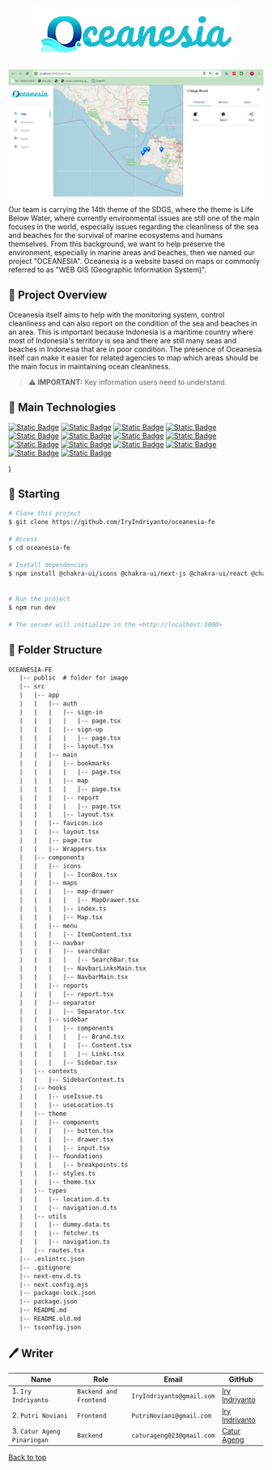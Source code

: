 <div align="center" id="top">
    <img src="public/logo.png"/>
</div>

![home-image](public/home-image.jpg)

Our team is carrying the 14th theme of the SDGS, where the theme is Life Below Water, where currently environmental issues are still one of the main focuses in the world, especially issues regarding the cleanliness of the sea and beaches for the survival of marine ecosystems and humans themselves. From this background, we want to help preserve the environment, especially in marine areas and beaches, then we named our project "OCEANESIA".
Oceanesia is a website based on maps or commonly referred to as "WEB GIS (Geographic Information System)".

## :dart: Project Overview

Oceanesia itself aims to help with the monitoring system, control cleanliness and can also report on the condition of the sea and beaches in an area. This is important because Indonesia is a maritime country where most of Indonesia's territory is sea and there are still many seas and beaches in Indonesia that are in poor condition. The presence of Oceanesia itself can make it easier for related agencies to map which areas should be the main focus in maintaining ocean cleanliness.

> **⚠️ IMPORTANT:**
> Key information users need to understand.

## :rocket: Main Technologies

<a href="https://react.dev/"> ![Static Badge](https://img.shields.io/badge/React-61DBFB?style=flat&logo=react&labelColor=black)</a> <a href="https://www.python.org/"> ![Static Badge](https://img.shields.io/badge/Python-ffde57?style=flat&logo=python&logoColor=4584b6&labelColor=black)</a> <a href="https://www.typescriptlang.org/">![Static Badge](https://img.shields.io/badge/TypeScript-%233178c6?style=flat&logo=typescript&logoColor=%233178c6&labelColor=black)</a> <a href="https://nextjs.org"> ![Static Badge](https://img.shields.io/badge/Nextjs-black?style=flat&logo=Next.js&logoColor=black&labelColor=white)</a> <a href="https://leafletjs.com/"> ![Static Badge](https://img.shields.io/badge/Leaflet-green?style=flat&logo=Leaflet&labelColor=black)</a> <a href="https://v2.chakra-ui.com/"> ![Static Badge](https://img.shields.io/badge/Chakraui-%2312d4af?style=flat&logo=Chakraui&logoColor=%2312d4af&labelColor=black)</a> <a href="https://code.visualstudio.com/"> ![Static Badge](https://img.shields.io/badge/VSCode-blue?style=flat&logo=Visual%20Studio%20Code&logoColor=blue&labelColor=black)</a> <a href="https://flask.palletsprojects.com/"> ![Static Badge](https://img.shields.io/badge/Flask-white?style=flat&logo=Flask&labelColor=black)</a> <a href="https://github.com/"> ![Static Badge](https://img.shields.io/badge/GitHub-white?style=flat&logo=GitHub&labelColor=black)</a> <a href="https://swr.vercel.app/"> ![Static Badge](https://img.shields.io/badge/SWR-white?style=flat&logo=SWR&labelColor=black)</a> <a href="https://shields.io/"> ![Static Badge](https://img.shields.io/badge/Shields.io-green?style=flat&logo=Shields.io&labelColor=black)</a> <a href=""> ![Static Badge](https://img.shields.io/badge/JavaScript-%23f0db4f?style=flat&logo=JavaScript&labelColor=black)</a> <a href="https://python-poetry.org/"> ![Static Badge](https://img.shields.io/badge/Poetry-blue?style=flat&logo=Poetry&labelColor=black)</a> <a href="https://supabase.com/"> ![Static Badge](https://img.shields.io/badge/Supabase-black?style=flat&logo=Supabase&labelColor=black)</a>

<a href=""> )</a>
<a href=""> </a>

## :checkered_flag: Starting

```bash
# Clone this project
$ git clone https://github.com/IryIndriyanto/oceanesia-fe

# Access
$ cd oceanesia-fe

# Install dependencies
$ npm install @chakra-ui/icons @chakra-ui/next-js @chakra-ui/react @chakra-ui/toast @emotion/react @emotion/styled @types/leaflet framer-motion leaflet leaflet-defaulticon-compatibility next react react-dom react-icons react-leaflet swr


# Run the project
$ npm run dev

# The server will initialize in the <http://localhost:3000>
```

## :file_folder: Folder Structure

```txt
OCEANESIA-FE
   |-- public  # folder for image
   |-- src
   |   |-- app
   |   |   |-- auth
   |   |   |   |-- sign-in
   |   |   |   |   |-- page.tsx
   |   |   |   |-- sign-up
   |   |   |   |   |-- page.tsx
   |   |   |   |-- layout.tsx
   |   |   |-- main
   |   |   |   |-- bookmarks
   |   |   |   |   |-- page.tsx
   |   |   |   |-- map
   |   |   |   |   |-- page.tsx
   |   |   |   |-- report
   |   |   |   |   |-- page.tsx
   |   |   |   |-- layout.tsx
   |   |   |-- favicon.ico
   |   |   |-- layout.tsx
   |   |   |-- page.tsx
   |   |   |-- Wrappers.tsx
   |   |-- components
   |   |   |-- icons
   |   |   |   |-- IconBox.tsx
   |   |   |-- maps
   |   |   |   |-- map-drawer
   |   |   |   |   |-- MapDrawer.tsx
   |   |   |   |-- index.ts
   |   |   |   |-- Map.tsx
   |   |   |-- menu
   |   |   |   |-- ItemContent.tsx
   |   |   |-- navbar
   |   |   |   |-- searchBar
   |   |   |   |   |-- SearchBar.tsx
   |   |   |   |-- NavbarLinksMain.tsx
   |   |   |   |-- NavbarMain.tsx
   |   |   |-- reports
   |   |   |   |-- report.tsx
   |   |   |-- separator
   |   |   |   |-- Separator.tsx
   |   |   |-- sidebar
   |   |   |   |-- components
   |   |   |   |   |-- Brand.tsx
   |   |   |   |   |-- Content.tsx
   |   |   |   |   |-- Links.tsx
   |   |   |   |-- Sidebar.tsx
   |   |-- contexts
   |   |   |-- SidebarContext.ts
   |   |-- hooks
   |   |   |-- useIssue.ts
   |   |   |-- useLocation.ts
   |   |-- theme
   |   |   |-- components
   |   |   |   |-- button.tsx
   |   |   |   |-- drawer.tsx
   |   |   |   |-- input.tsx
   |   |   |-- foundations
   |   |   |   |-- breakpoints.ts
   |   |   |-- styles.ts
   |   |   |-- theme.tsx
   |   |-- types
   |   |   |-- location.d.ts
   |   |   |-- navigation.d.ts
   |   |-- utils
   |   |   |-- dummy.data.ts
   |   |   |-- fetcher.ts
   |   |   |-- navigation.ts
   |   |-- routes.tsx
   |-- .eslintrc.json
   |-- .gitignore
   |-- next-env.d.ts
   |-- next.config.mjs
   |-- package-lock.json
   |-- package.json
   |-- README.md
   |-- README.old.md
   |-- tsconfig.json
```

## :pen: Writer

| **Name**                    | **Role**               | **Email**                 | **GitHub**                                         |
| --------------------------- | ---------------------- | ------------------------- | -------------------------------------------------- |
| 1. `Iry Indriyanto`         | `Backend and Frontend` | `IryIndriyanto@gmail.com` | [Iry Indriyanto](https://github.com/IryIndriyanto) |
| 2. `Putri Noviani`          | `Frontend`             | `PutriNoviani@gmail.com`  | [Iry Indriyanto](https://github.com/IryIndriyanto) |
| 3. `Catur Ageng Pinaringan` | `Backend`              | `caturageng023@gmail.com` | [Catur Ageng](https://github.com/CaturAgeng)       |

<a href="#top">Back to top</a>
